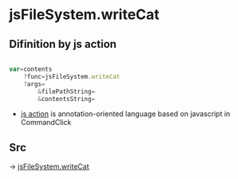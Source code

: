 # jsFileSystem.writeCat

## Difinition by js action

```js.js

var=contents
	?func=jsFileSystem.writeCat
	?args=
		&filePathString=
		&contentsString=
```

- [js action](#) is annotation-oriented language based on javascript in CommandClick

## Src

-> [jsFileSystem.writeCat](https://github.com/puutaro/CommandClick/blob/master/app/src/main/java/com/puutaro/commandclick/fragment_lib/terminal_fragment/js_interface/file/JsFileSystem.kt#L68)


